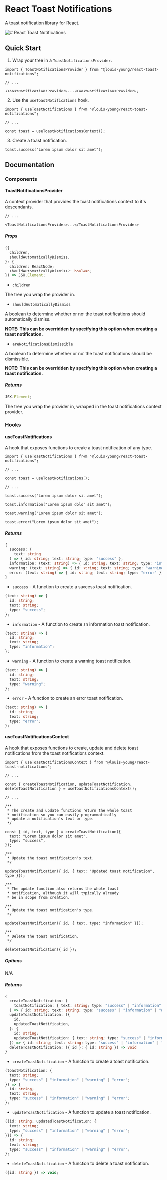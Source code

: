 # React Toast Notifications

A toast notification library for React.

![# React Toast Notifications](documentation/react-toast-notifications.png)

## Quick Start

1. Wrap your tree in a `ToastNotificationsProvider`.

```tsx
import { ToastNotificationsProvider } from "@louis-young/react-toast-notifications";

// ...

<ToastNotificationsProvider>...<ToastNotificationsProvider>;
```

2. Use the `useToastNotifications` hook.

```tsx
import { useToastNotifications } from "@louis-young/react-toast-notifications";

// ...

const toast = useToastNotificationsContext();
```

3. Create a toast notification.

```tsx
toast.success("Lorem ipsum dolor sit amet");
```

## Documentation

### Components

#### ToastNotificationsProvider

A context provider that provides the toast notifications context to it's descendants.

```tsx
// ...

<ToastNotificationsProvider>...</ToastNotificationsProvider>
```

##### Props

```ts
({
  children,
  shouldAutomaticallyDismiss,
}: {
  children: ReactNode;
  shouldAutomaticallyDismiss?: boolean;
}) => JSX.Element;
```

- `children`

The tree you wrap the provider in.

- `shouldAutomaticallyDismiss`

A boolean to determine whether or not the toast notifications should automatically dismiss.

**NOTE: This can be overridden by specifying this option when creating a toast notification.**

- `areNotificationsDismissible`

A boolean to determine whether or not the toast notifications should be dismissible.

**NOTE: This can be overridden by specifying this option when creating a toast notification.**

##### Returns

```ts
JSX.Element;
```

The tree you wrap the provider in, wrapped in the toast notifications context provider.

### Hooks

#### useToastNotifications

A hook that exposes functions to create a toast notification of any type.

```tsx
import { useToastNotifications } from "@louis-young/react-toast-notifications";

// ...

const toast = useToastNotifications();

// ...

toast.success("Lorem ipsum dolor sit amet");

toast.information("Lorem ipsum dolor sit amet");

toast.warning("Lorem ipsum dolor sit amet");

toast.error("Lorem ipsum dolor sit amet");
```

##### Returns

```ts
{
  success: (
    text: string
  ) => { id: string; text: string; type: "success" },
  information: (text: string) => { id: string; text: string; type: "information" },
  warning: (text: string) => { id: string; text: string; type: "warning" },
  error: (text: string) => { id: string; text: string; type: "error" },
}
```

- `success` - A function to create a success toast notification.

```ts
(text: string) => {
  id: string;
  text: string;
  type: "success";
};
```

- `information` - A function to create an information toast notification.

```ts
(text: string) => {
  id: string;
  text: string;
  type: "information";
};
```

- `warning` - A function to create a warning toast notification.

```ts
(text: string) => {
  id: string;
  text: string;
  type: "warning";
};
```

- `error` - A function to create an error toast notification.

```ts
(text: string) => {
  id: string;
  text: string;
  type: "error";
};
```

#### useToastNotificationsContext

A hook that exposes functions to create, update and delete toast notifications from the toast notifications context.

```tsx
import { useToastNotificationsContext } from "@louis-young/react-toast-notifications";

// ...

const { createToastNotification, updateToastNotification, deleteToastNotification } = useToastNotificationsContext();

// ...

/**
 * The create and update functions return the whole toast
 * notification so you can easily programmatically
 * update a notification's text or type.
 */

const { id, text, type } = createToastNotification({
  text: "Lorem ipsum dolor sit amet",
  type: "success",
});

/**
 * Update the toast notification's text.
 */

updateToastNotification({ id, { text: "Updated toast notification", type }});

/**
 * The update function also returns the whole toast
 * notification, although it will typically already
 * be in scope from creation.

/**
 * Update the toast notification's type.
 */

updateToastNotification({ id, { text, type: "information" }});

/**
 * Delete the toast notification.
 */

deleteToastNotification({ id });
```

##### Options

N/A

##### Returns

```ts
{
  createToastNotification: (
    toastNotification: { text: string; type: "success" | "information" | "warning" | "error" }
  ) => { id: string; text: string; type: "success" | "information" | "warning" | "error" },
  updateToastNotification: ({
    id,
    updatedToastNotification,
  }: {
    id: string;
    updatedToastNotification: { text: string; type: "success" | "information" | "warning" | "error" };
  }) => { id: string; text: string; type: "success" | "information" | "warning" | "error" },
  deleteToastNotification: ({ id }: { id: string }) => void
}
```

- `createToastNotification` - A function to create a toast notification.

```ts
(toastNotification: {
  text: string;
  type: "success" | "information" | "warning" | "error";
}) => {
  id: string;
  text: string;
  type: "success" | "information" | "warning" | "error";
};
```

- `updateToastNotification` - A function to update a toast notification.

```ts
({id: string, updatedToastNotification: {
  text: string;
  type: "success" | "information" | "warning" | "error";
}}) => {
  id: string;
  text: string;
  type: "success" | "information" | "warning" | "error";
};
```

- `deleteToastNotification` - A function to delete a toast notification.

```ts
({id: string }) => void;
```
